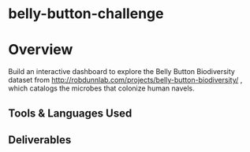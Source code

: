 # belly-button-challenge


# Overview
Build an interactive dashboard to explore the Belly Button Biodiversity dataset from http://robdunnlab.com/projects/belly-button-biodiversity/ , which catalogs the microbes that colonize human navels.



## Tools & Languages Used

## Deliverables

